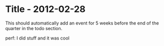# Title - 2012-02-28

This should automatically add an event for 5 weeks before the end of the quarter
in the todo section.

perf: I did stuff and it was cool
